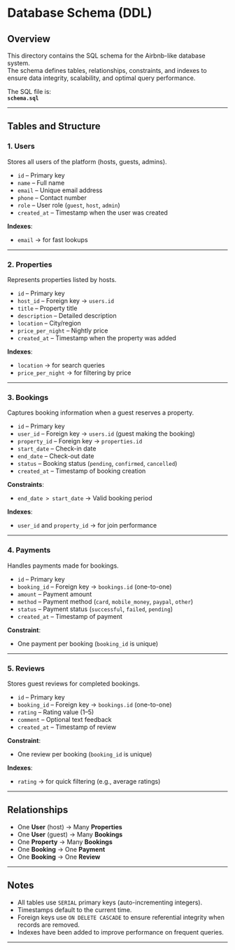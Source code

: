 # Database Schema (DDL)

## Overview
This directory contains the SQL schema for the Airbnb-like database system.  
The schema defines tables, relationships, constraints, and indexes to ensure data integrity, scalability, and optimal query performance.

The SQL file is:  
**`schema.sql`**

---

## Tables and Structure

### 1. Users
Stores all users of the platform (hosts, guests, admins).
- `id` – Primary key
- `name` – Full name
- `email` – Unique email address
- `phone` – Contact number
- `role` – User role (`guest`, `host`, `admin`)
- `created_at` – Timestamp when the user was created

**Indexes**:
- `email` → for fast lookups

---

### 2. Properties
Represents properties listed by hosts.
- `id` – Primary key
- `host_id` – Foreign key → `users.id`
- `title` – Property title
- `description` – Detailed description
- `location` – City/region
- `price_per_night` – Nightly price
- `created_at` – Timestamp when the property was added

**Indexes**:
- `location` → for search queries
- `price_per_night` → for filtering by price

---

### 3. Bookings
Captures booking information when a guest reserves a property.
- `id` – Primary key
- `user_id` – Foreign key → `users.id` (guest making the booking)
- `property_id` – Foreign key → `properties.id`
- `start_date` – Check-in date
- `end_date` – Check-out date
- `status` – Booking status (`pending`, `confirmed`, `cancelled`)
- `created_at` – Timestamp of booking creation

**Constraints**:
- `end_date > start_date` → Valid booking period

**Indexes**:
- `user_id` and `property_id` → for join performance

---

### 4. Payments
Handles payments made for bookings.
- `id` – Primary key
- `booking_id` – Foreign key → `bookings.id` (one-to-one)
- `amount` – Payment amount
- `method` – Payment method (`card`, `mobile_money`, `paypal`, `other`)
- `status` – Payment status (`successful`, `failed`, `pending`)
- `created_at` – Timestamp of payment

**Constraint**:
- One payment per booking (`booking_id` is unique)

---

### 5. Reviews
Stores guest reviews for completed bookings.
- `id` – Primary key
- `booking_id` – Foreign key → `bookings.id` (one-to-one)
- `rating` – Rating value (1–5)
- `comment` – Optional text feedback
- `created_at` – Timestamp of review

**Constraint**:
- One review per booking (`booking_id` is unique)

**Indexes**:
- `rating` → for quick filtering (e.g., average ratings)

---

## Relationships
- One **User** (host) → Many **Properties**
- One **User** (guest) → Many **Bookings**
- One **Property** → Many **Bookings**
- One **Booking** → One **Payment**
- One **Booking** → One **Review**

---

## Notes
- All tables use `SERIAL` primary keys (auto-incrementing integers).
- Timestamps default to the current time.
- Foreign keys use `ON DELETE CASCADE` to ensure referential integrity when records are removed.
- Indexes have been added to improve performance on frequent queries.

---
